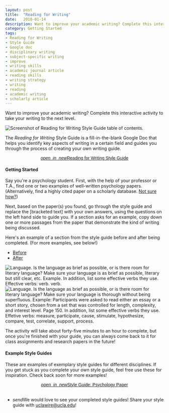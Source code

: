```yaml
---
layout: post
title:  "Reading for Writing"
date:   2010-01-14
description: Want to improve your academic writing? Complete this interactive activity to take your writing to the next level.
category: Getting Started
tags:
- Reading for Writing
- Style Guide
- Google doc
- disciplinary writing
- subject-specific writing
- improve
- writing skills
- academic journal article
- reading skills
- writing strategy
- writing
- reading
- academic writing
- scholarly article
---
```


<p class="intro">Want to improve your academic writing? Complete this interactive activity to take your writing to the next level.</p>

<div class="row">
    <div class="col s12 m5">
        <img class="responsive-img materialboxed imagestep" src="{{ '/assets/img/styleguide.png' | prepend: site.baseurl }}"   alt="Screenshot of Reading for Writing Style Guide table of contents." data-caption="Screenshot of Reading for      Writing Style Guide table of contents.">  
    </div>
    <div class="col s12 m7" style="vertical-align: middle;">
    <p class="intro">The <i>Reading for Writing</i> Style Guide is a fill-in-the-blank Google Doc that helps you identify key aspects of writing in a certain field and guides you through the process of creating your own writing guide. </p>
    <center><a class="waves-effect waves-light btn-large light-blue darken-3" href="https://docs.google.com/document/d/1nnUDkTkahggf6UCJBgMzAgfRkIQDNNgF_TQ88DOTtO4/edit?usp=sharing" style="center; font-family:arial; font-size:100%;" target="_blank"><i class="material-icons right">open_in_new</i>Reading for Writing Style Guide</a></center>
    </div>
</div>

#### Getting Started

Say you're a psychology student. First, with the help of your professor or T.A., find one or two examples of well-written psychology papers. (Alternatively, find a highly cited paper on a scholarly database. [Not sure how?](https://uclalibrary.github.io/research-tips/finding-scholarly-articles/ "Finding Scholarly Articles"))

Next, based on the paper(s) you found, go through the style guide and replace the \[bracketed text\] with your own answers, using the questions on the left hand side to guide you. If a section asks for an example, copy down one or more passages from the paper that demonstrate the kind of writing being discussed. 

Here's an example of a section from the style guide before and after being completed. (For more examples, see below!)

<div class="row z-depth-2">
    <div class="col s12">
      <ul class="tabs">
        <li class="tab col s6"><a class="active" a href="#before">Before</a></li>
        <li class="tab col s6"><a href="#after">After</a></li>
		</ul>
	</div>
	<div id="before" class="col s12">
		<img class="responsive-img materialboxed imagestep" src="{{ '/assets/img/R4Wbefore.png' | prepend: site.baseurl }}" alt="Language. Is the language as brief as possible, or is there room for literary language? Make sure your language is as brief as possible, literary but still clear, etc. Example. In addition, list some effective verbs they use. Effective verbs: verb. verb." data-caption="The language section of the Reading for Writing activity before it has been completed by a student.">
	</div>
	<div id="after" class="col s12">
		<img class="responsive-img materialboxed imagestep" src="{{ '/assets/img/R4Wafter.png' | prepend: site.baseurl }}" alt="Language. Is the language as brief as possible, or is there room for literary language? Make sure your language is thorough without being superfluous. Example: Participants were asked to read either an essay or a short story, chosen from a set that was controlled for length, complexity, and interest level. Page 150. In addition, list some effective verbs they use. Effetive verbs: measure, participate, cause, stimulate, hypothesize, compare, test, correlate, support, process." data-caption="The language section of the Reading for Writing activity after it has been completed by a student.">
	</div>
</div>

The activity will take about forty-five minutes to an hour to complete, but once you're finished with your guide, you can always come back to it for class assignments and research papers in the future!

#### Example Style Guides

These are examples of exemplary style guides for different disciplines. If you get stuck as you complete your own style guide, feel free use these for inspiration. Check back soon for more examples!

<center><a class="waves-effect waves-light btn-large light-blue darken-3" href="https://docs.google.com/document/d/1OdU1Qtk0THR3gMNcOEj7-yZDIzl21omvmUZ3eeaKn48/edit?usp=sharing" style="center; font-family:arial; font-size:100%;" target="_blank"><i class="material-icons right">open_in_new</i>Style Guide: Psychology Paper</a></center>

<br>

<ul class="collapsible">
    <li>
      <div class="collapsible-header"><i class="material-icons">send</i>We would love to see your completed style guides! Share your style guide with <a href="mailto:uclawire@ucla.edu?Subject=Reading%20For%20Writing%20Style%20Guide%20Example" target="_top">uclawire@ucla.edu</a>!</div>
    </li>
</ul>


